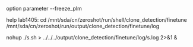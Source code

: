 option parameter
--freeze_plm

help
lab1405: 
cd /mnt/sda/cn/zeroshot/run/shell/clone_detection/finetune
/mnt/sda/cn/zeroshot/run/output/clone_detection/finetune/log

nohup ./s.sh > ../../../output/clone_detection/finetune/log/s.log 2>&1 &